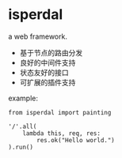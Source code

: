 isperdal
========

a web framework.

* 基于节点的路由分发
* 良好的中间件支持
* 状态友好的接口
* 可扩展的插件支持

example:

    from isperdal import painting

    '/'.all(
        lambda this, req, res:
            res.ok("Hello world.")
    ).run()
